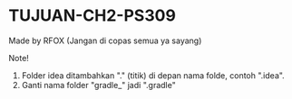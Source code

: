 # TUJUAN-CH2-PS309

Made by RFOX (Jangan di copas semua ya sayang)

Note!
1. Folder idea ditambahkan "." (titik) di depan nama folde, contoh ".idea".
2. Ganti nama folder "gradle_" jadi ".gradle"
